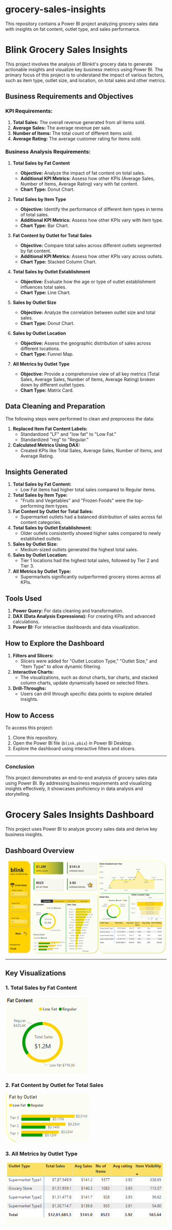 # grocery-sales-insights
This repository contains a Power BI project analyzing grocery sales data with insights on fat content, outlet type, and sales performance.

# Blink Grocery Sales Insights

This project involves the analysis of Blinkit's grocery data to generate actionable insights and visualize key business metrics using Power BI. The primary focus of this project is to understand the impact of various factors, such as item type, outlet size, and location, on total sales and other metrics.

## Business Requirements and Objectives

### KPI Requirements:
1. **Total Sales:** The overall revenue generated from all items sold.
2. **Average Sales:** The average revenue per sale.
3. **Number of Items:** The total count of different items sold.
4. **Average Rating:** The average customer rating for items sold.

### Business Analysis Requirements:
1. **Total Sales by Fat Content**
   - **Objective:** Analyze the impact of fat content on total sales.
   - **Additional KPI Metrics:** Assess how other KPIs (Average Sales, Number of Items, Average Rating) vary with fat content.
   - **Chart Type:** Donut Chart.

2. **Total Sales by Item Type**
   - **Objective:** Identify the performance of different item types in terms of total sales.
   - **Additional KPI Metrics:** Assess how other KPIs vary with item type.
   - **Chart Type:** Bar Chart.

3. **Fat Content by Outlet for Total Sales**
   - **Objective:** Compare total sales across different outlets segmented by fat content.
   - **Additional KPI Metrics:** Assess how other KPIs vary across outlets.
   - **Chart Type:** Stacked Column Chart.

4. **Total Sales by Outlet Establishment**
   - **Objective:** Evaluate how the age or type of outlet establishment influences total sales.
   - **Chart Type:** Line Chart.

5. **Sales by Outlet Size**
   - **Objective:** Analyze the correlation between outlet size and total sales.
   - **Chart Type:** Donut Chart.

6. **Sales by Outlet Location**
   - **Objective:** Assess the geographic distribution of sales across different locations.
   - **Chart Type:** Funnel Map.

7. **All Metrics by Outlet Type**
   - **Objective:** Provide a comprehensive view of all key metrics (Total Sales, Average Sales, Number of Items, Average Rating) broken down by different outlet types.
   - **Chart Type:** Matrix Card.

## Data Cleaning and Preparation

The following steps were performed to clean and preprocess the data:
1. **Replaced Item Fat Content Labels:**
   - Standardized "LF" and "low fat" to "Low Fat."
   - Standardized "reg" to "Regular."
2. **Calculated Metrics Using DAX:**
   - Created KPIs like Total Sales, Average Sales, Number of Items, and Average Rating.

## Insights Generated

1. **Total Sales by Fat Content:**
   - Low Fat items had higher total sales compared to Regular items.
2. **Total Sales by Item Type:**
   - "Fruits and Vegetables" and "Frozen Foods" were the top-performing item types.
3. **Fat Content by Outlet for Total Sales:**
   - Supermarket outlets had a balanced distribution of sales across fat content categories.
4. **Total Sales by Outlet Establishment:**
   - Older outlets consistently showed higher sales compared to newly established outlets.
5. **Sales by Outlet Size:**
   - Medium-sized outlets generated the highest total sales.
6. **Sales by Outlet Location:**
   - Tier 1 locations had the highest total sales, followed by Tier 2 and Tier 3.
7. **All Metrics by Outlet Type:**
   - Supermarkets significantly outperformed grocery stores across all KPIs.

## Tools Used
1. **Power Query:** For data cleaning and transformation.
2. **DAX (Data Analysis Expressions):** For creating KPIs and advanced calculations.
3. **Power BI:** For interactive dashboards and data visualization.

## How to Explore the Dashboard
1. **Filters and Slicers:**
   - Slicers were added for "Outlet Location Type," "Outlet Size," and "Item Type" to allow dynamic filtering.
2. **Interactive Charts:**
   - The visualizations, such as donut charts, bar charts, and stacked column charts, update dynamically based on selected filters.
3. **Drill-Throughs:**
   - Users can drill through specific data points to explore detailed insights.

## How to Access
To access this project:
1. Clone this repository.
2. Open the Power BI file (`blink.pbix`) in Power BI Desktop.
3. Explore the dashboard using interactive filters and slicers.

---

### Conclusion
This project demonstrates an end-to-end analysis of grocery sales data using Power BI. By addressing business requirements and visualizing insights effectively, it showcases proficiency in data analysis and storytelling.

# Grocery Sales Insights Dashboard

This project uses Power BI to analyze grocery sales data and derive key business insights.

## Dashboard Overview
![Dashboard Overview](dashboard_overview.png)

---

## Key Visualizations
### 1. Total Sales by Fat Content
![Total Sales by Fat Content](donut_chart_fat_content.png)

### 2. Fat Content by Outlet for Total Sales
![Fat Content by Outlet for Total Sales](stacked_column_chart.png)

### 3. All Metrics by Outlet Type
![All Metrics by Outlet Type](matrix_card.png)


